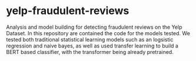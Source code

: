 # yelp-fraudulent-reviews
Analysis and model building for detecting fraudulent reviews on the Yelp Dataset.
In this repository are contained the code for the models tested. We tested both traditional statistical learning models such as an logsistic regression and naive bayes, as well as used transfer learning to build a BERT based classifier, with the transformer being already pretrained.
